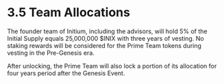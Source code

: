 # 3.5 Team Allocations

The founder team of Initium, including the advisors, will hold 5% of the Initial Supply equals 25,000,000 $INIX with three years of vesting. No staking rewards will be considered for the Prime Team tokens during vesting in the Pre-Genesis era.&#x20;

After unlocking, the Prime Team will also lock a portion of its allocation for four years period after the Genesis Event.&#x20;
